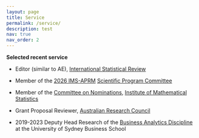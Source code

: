 ```yaml
---
layout: page
title: Service
permalink: /service/
description: test
nav: true
nav_order: 2
---
```


**Selected recent service**

- Editor (similar to AE), [International Statistical Review](https://onlinelibrary.wiley.com/journal/17515823)
  
- Member of the [2026 IMS-APRM](https://ims-aprm2026.sta.cuhk.edu.hk/) [Scientific Program Committee](https://ims-aprm2026.sta.cuhk.edu.hk/committees)
  
- Member of the [Committee on Nominations](https://imstat.org/current-committee-members/), [Institute of Mathematical Statistics](https://imstat.org/)
  
- Grant Proposal Reviewer, [Australian Research Council](https://www.arc.gov.au/)

- 2019-2023 Deputy Head Research of the [Business Analytics Discipline](https://www.sydney.edu.au/business/our-research/research-areas/business-analytics.html) at the University of Sydney Business School
